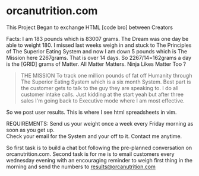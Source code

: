 # orcanutrition.com
This Project Began to exchange HTML [code bro] between Creators

Facts: I am 183 pounds which is 83007 grams.  The Dream was one day be able to weight 180.  I missed last weeks weigh in and stuck to The Principles of The Superior Eating System and now I am down 5 pounds which is 
The Mission here 2267grams.  That is over 14 days. So 2267/14=162grams a day is the [GRID]
grams of Matter.  All Matter Matters.  Ninja Likes Matter Too
?
>THE MISSION
To track one million pounds of fat off Humanity through The Superior Eating System which is a six month System.
Best part is the customer gets to talk to the guy they are speaking to.  I do all customer intake calls.  Just kidding at the start yeah but after three sales I'm going back to Executive mode where I am most effective.  

So we post user results.  This is where I see html spreadsheets in vim.

REQUIREMENTS: Send us your weight once a week every Friday morning as soon as you get up.  
Check your email for the System and your off to it.  Contact me anytime.  

So first task is to build a chat bot following the pre-planned conversation on orcanutrition.com.
Second task is for me is to email customers every wednesday evening with an encouraging reminder to weigh first thing in the morning and send the numbers to results@orcanutrition.com

